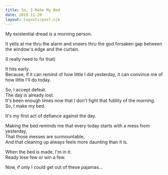 ```yaml
---
title: So, I Make My Bed
date: 2019-11-20
layout: layouts/post.njk
---
```


My existential dread is a morning person.

It yells at me thru the alarm and sneers thru the god forsaken gap between the window's edge and the curtain.

(I really need to fix that)

It hits early.  
Because, if it can remind of how little I did yesterday, it can convince me of how little I'll do today.

So, I accept defeat.  
The day is already lost.  
It's been enough times now that I don't fight that futility of the morning.  
So, I make my bed.

It's my first act of defiance against the day.

Making the bed reminds me that every today starts with a mess from yesterday,  
That those messes are surmountable,  
And that cleaning up always feels more daunting than it is.

When the bed is made, I'm in it.  
Ready lose few or win a few.

Now, if only I could get out of these pajamas...
